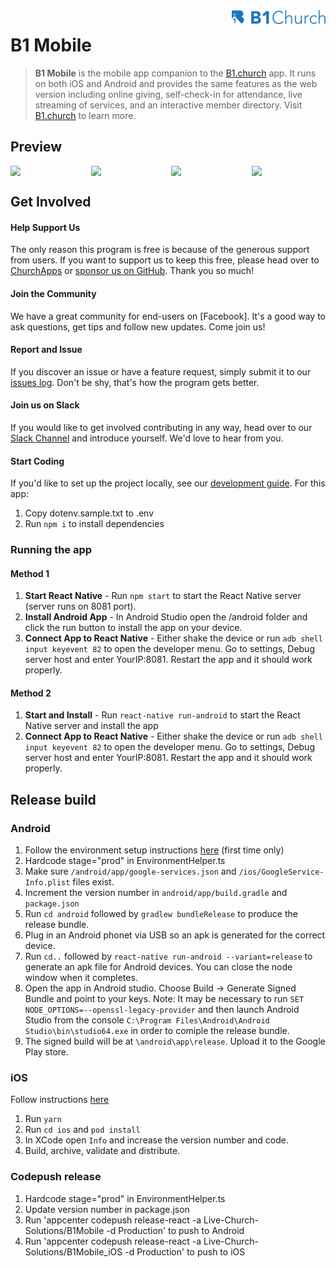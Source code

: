 <img align="right" width="150" src="https://raw.githubusercontent.com/ChurchApps/B1App/main/public/images/logo.png">

# B1 Mobile

> **B1 Mobile** is the mobile app companion to the [B1.church](https://github.com/ChurchApps/B1App) app.  It runs on both iOS and Android and provides the same features as the web version including online giving, self-check-in for attendance, live streaming of services, and an interactive member directory. Visit [B1.church](https://b1.church/) to learn more.

## Preview
<div style="display: flex;gap: 10px;">
    <img style="width: 24%;" src="https://github.com/ChurchApps/B1Mobile/assets/1447203/69cec397-ac87-4bad-a4c4-f9505b8b5f2c">  
    <img style="width: 24%;" src="https://github.com/ChurchApps/B1Mobile/assets/1447203/0f1ee735-f6be-4d05-9737-a13dac5be89b">
    <img style="width: 24%;" src="https://github.com/ChurchApps/B1Mobile/assets/1447203/ba23768c-1e8b-449a-8c56-a8bdf5d8dbd9">
    <img style="width: 24%;" src="https://github.com/ChurchApps/B1Mobile/assets/1447203/14b79a9c-08e8-4870-9587-2b03e050deb5">  
</div>

## Get Involved

#### Help Support Us
The only reason this program is free is because of the generous support from users. If you want to support us to keep this free, please head over to [ChurchApps](https://churchapps/partner) or [sponsor us on GitHub](https://github.com/sponsors/ChurchApps/). Thank you so much!

#### Join the Community
We have a great community for end-users on [Facebook].  It's a good way to ask questions, get tips and follow new updates.  Come join us!

#### Report and Issue
If you discover an issue or have a feature request, simply submit it to our [issues log](https://github.com/ChurchApps/ChurchAppsSupport).  Don't be shy, that's how the program gets better.

#### Join us on Slack
If you would like to get involved contributing in any way, head over to our [Slack Channel](https://join.slack.com/t/livechurchsolutions/shared_invite/zt-i88etpo5-ZZhYsQwQLVclW12DKtVflg) and introduce yourself.  We'd love to hear from you.

#### Start Coding
If you'd like to set up the project locally, see our [development guide](https://churchapps.org/dev).  For this app:
1. Copy dotenv.sample.txt to .env
2. Run `npm i` to install dependencies

### Running the app
#### Method 1
1. **Start React Native** - Run `npm start` to start the React Native server (server runs on 8081 port).
2. **Install Android App** - In Android Studio open the /android folder and click the run button to install the app on your device.
3. **Connect App to React Native** - Either shake the device or run `adb shell input keyevent 82` to open the developer menu. Go to settings, Debug server host and enter YourIP:8081.  Restart the app and it should work properly.

#### Method 2
1. **Start and Install** - Run `react-native run-android` to start the React Native server and install the app
2. **Connect App to React Native** - Either shake the device or run `adb shell input keyevent 82` to open the developer menu. Go to settings, Debug server host and enter YourIP:8081.  Restart the app and it should work properly.


## Release build
### Android
1. Follow the environment setup instructions [here](https://reactnative.dev/docs/environment-setup) (first time only)
2. Hardcode stage="prod" in EnvironmentHelper.ts
3. Make sure `/android/app/google-services.json` and `/ios/GoogleService-Info.plist` files exist.
4. Increment the version number in `android/app/build.gradle` and `package.json`
6. Run `cd android` followed by `gradlew bundleRelease` to produce the release bundle.
7. Plug in an Android phonet via USB so an apk is generated for the correct device.
8. Run `cd..` followed by `react-native run-android --variant=release` to generate an apk file for Android devices.  You can close the node window when it completes.
9. Open the app in Android studio.  Choose Build -> Generate Signed Bundle and point to your keys.  Note: It may be necessary to run `SET NODE_OPTIONS=--openssl-legacy-provider` and then launch Android Studio from the console `C:\Program Files\Android\Android Studio\bin\studio64.exe` in order to comiple the release bundle.
10. The signed build will be at `\android\app\release`.  Upload it to the Google Play store.

### iOS
Follow instructions [here](https://help.dropsource.com/docs/documentation/after-dropsource/publishing-your-app/submitting-an-ios-app-to-the-app-store/#:~:text=Archive%20your%20App,Click%20Validate%20App)
1. Run `yarn`
2. Run `cd ios` and `pod install`
3. In XCode open `Info` and increase the version number and code.
4. Build, archive, validate and distribute.

### Codepush release
1. Hardcode stage="prod" in EnvironmentHelper.ts
2. Update version number in package.json
3. Run 'appcenter codepush release-react -a Live-Church-Solutions/B1Mobile -d Production' to push to Android
4. Run 'appcenter codepush release-react -a Live-Church-Solutions/B1Mobile_iOS -d Production' to push to iOS
